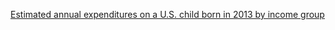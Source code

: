 [Estimated annual expenditures on a U.S. child born in 2013 by income group](https://docs.google.com/spreadsheets/d/1x8qzcvpLpAR3y7xstFzzVzaGTtLngN2FyVLdrqgRNGM/edit#gid=0)

